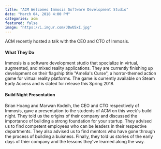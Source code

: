 ```yaml
---
title: "ACM Welcomes Immosis Software Development Studio"
date: "March 04, 2018 4:00 PM"
categories: acm
featured: false
image: "https://i.imgur.com/JDwU5xI.jpg"
---
```


ACM recently hosted a talk with the CEO and CTO of Immosis.

<!--more-->

#### What They Do

Immosis is a software development studio that specialize in virtual, augmented, and mixed reality applications. They are currently finishing up development on their flagship title "Amelia's Curse", a horror-themed action game for virtual reality platforms. The game is currently available on Steam Early Access and is slated for release this Spring 2018.


#### Build Night Presentation

Brian Hoang and Marwan Kodeih, the CEO and CTO respectively of Immosis, gave a presentation to the students of ACM on this week's build night. They told us the origins of their company and discussed the importance of building a strong foundation for your startup. They advised us to find competent employees who can be leaders in their respective departments. They also advised us to find mentors who have gone through the process of building a buisness. Finally, they told us stories of the early days of thier company and the lessons they've learned along the way.